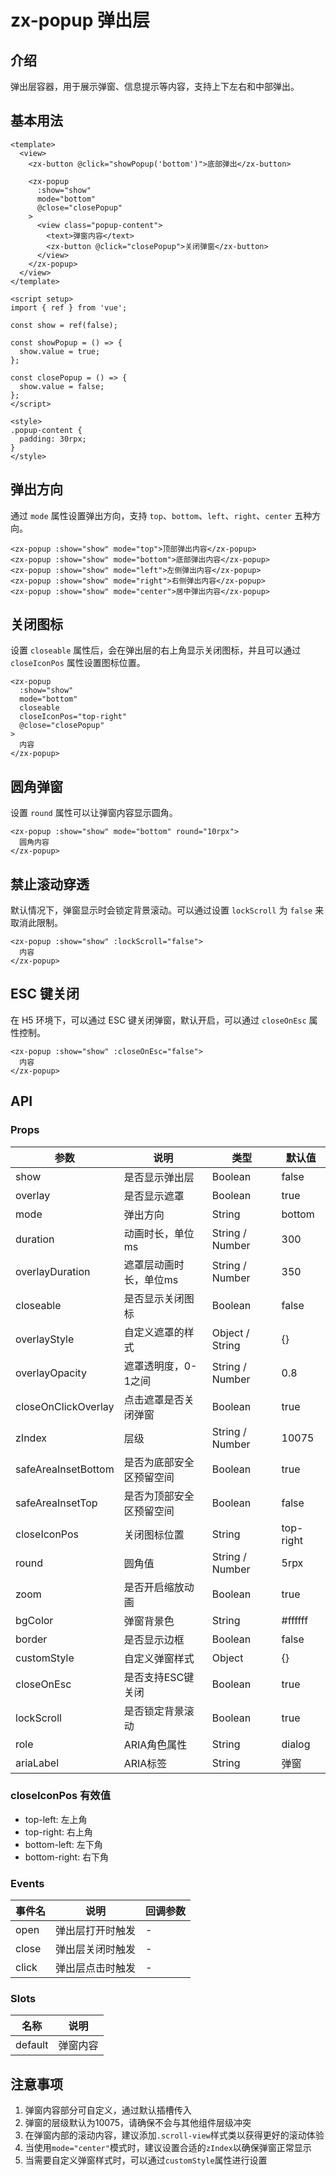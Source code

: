# zx-popup 弹出层

## 介绍

弹出层容器，用于展示弹窗、信息提示等内容，支持上下左右和中部弹出。

## 基本用法

```vue
<template>
  <view>
    <zx-button @click="showPopup('bottom')">底部弹出</zx-button>
    
    <zx-popup 
      :show="show" 
      mode="bottom" 
      @close="closePopup"
    >
      <view class="popup-content">
        <text>弹窗内容</text>
        <zx-button @click="closePopup">关闭弹窗</zx-button>
      </view>
    </zx-popup>
  </view>
</template>

<script setup>
import { ref } from 'vue';

const show = ref(false);

const showPopup = () => {
  show.value = true;
};

const closePopup = () => {
  show.value = false;
};
</script>

<style>
.popup-content {
  padding: 30rpx;
}
</style>
```

## 弹出方向

通过 `mode` 属性设置弹出方向，支持 `top`、`bottom`、`left`、`right`、`center` 五种方向。

```vue
<zx-popup :show="show" mode="top">顶部弹出内容</zx-popup>
<zx-popup :show="show" mode="bottom">底部弹出内容</zx-popup>
<zx-popup :show="show" mode="left">左侧弹出内容</zx-popup>
<zx-popup :show="show" mode="right">右侧弹出内容</zx-popup>
<zx-popup :show="show" mode="center">居中弹出内容</zx-popup>
```

## 关闭图标

设置 `closeable` 属性后，会在弹出层的右上角显示关闭图标，并且可以通过 `closeIconPos` 属性设置图标位置。

```vue
<zx-popup 
  :show="show" 
  mode="bottom" 
  closeable 
  closeIconPos="top-right"
  @close="closePopup"
>
  内容
</zx-popup>
```

## 圆角弹窗

设置 `round` 属性可以让弹窗内容显示圆角。

```vue
<zx-popup :show="show" mode="bottom" round="10rpx">
  圆角内容
</zx-popup>
```

## 禁止滚动穿透

默认情况下，弹窗显示时会锁定背景滚动。可以通过设置 `lockScroll` 为 `false` 来取消此限制。

```vue
<zx-popup :show="show" :lockScroll="false">
  内容
</zx-popup>
```

## ESC 键关闭

在 H5 环境下，可以通过 ESC 键关闭弹窗，默认开启，可以通过 `closeOnEsc` 属性控制。

```vue
<zx-popup :show="show" :closeOnEsc="false">
  内容
</zx-popup>
```

## API

### Props

| 参数                  | 说明                          | 类型             | 默认值     |
|-----------------------|-------------------------------|-----------------|------------|
| show                  | 是否显示弹出层                | Boolean         | false      |
| overlay               | 是否显示遮罩                  | Boolean         | true       |
| mode                  | 弹出方向                      | String          | bottom     |
| duration              | 动画时长，单位ms              | String / Number | 300        |
| overlayDuration       | 遮罩层动画时长，单位ms        | String / Number | 350        |
| closeable             | 是否显示关闭图标              | Boolean         | false      |
| overlayStyle          | 自定义遮罩的样式              | Object / String | {}         |
| overlayOpacity        | 遮罩透明度，0-1之间           | String / Number | 0.8        |
| closeOnClickOverlay   | 点击遮罩是否关闭弹窗          | Boolean         | true       |
| zIndex                | 层级                         | String / Number | 10075      |
| safeAreaInsetBottom   | 是否为底部安全区预留空间      | Boolean         | true       |
| safeAreaInsetTop      | 是否为顶部安全区预留空间      | Boolean         | false      |
| closeIconPos          | 关闭图标位置                  | String          | top-right  |
| round                 | 圆角值                        | String / Number | 5rpx       |
| zoom                  | 是否开启缩放动画              | Boolean         | true       |
| bgColor               | 弹窗背景色                    | String          | #ffffff    |
| border                | 是否显示边框                  | Boolean         | false      |
| customStyle           | 自定义弹窗样式                | Object          | {}         |
| closeOnEsc            | 是否支持ESC键关闭             | Boolean         | true       |
| lockScroll            | 是否锁定背景滚动              | Boolean         | true       |
| role                  | ARIA角色属性                 | String          | dialog     |
| ariaLabel             | ARIA标签                     | String          | 弹窗       |

### closeIconPos 有效值
- top-left: 左上角
- top-right: 右上角
- bottom-left: 左下角
- bottom-right: 右下角

### Events

| 事件名 | 说明           | 回调参数 |
|--------|----------------|----------|
| open   | 弹出层打开时触发 | -        |
| close  | 弹出层关闭时触发 | -        |
| click  | 弹出层点击时触发 | -        |

### Slots

| 名称    | 说明         |
|---------|-------------|
| default | 弹窗内容     |

## 注意事项

1. 弹窗内容部分可自定义，通过默认插槽传入
2. 弹窗的层级默认为10075，请确保不会与其他组件层级冲突
3. 在弹窗内部的滚动内容，建议添加`.scroll-view`样式类以获得更好的滚动体验
4. 当使用`mode="center"`模式时，建议设置合适的`zIndex`以确保弹窗正常显示
5. 当需要自定义弹窗样式时，可以通过`customStyle`属性进行设置
